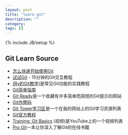 ```yaml
---
layout: post
title: "learn git"
description: ""
category: 
tags: []
---
```

{% include JB/setup %}
## Git Learn Source ##
- [怎么快速开始使用Git](http://sixrevisions.com/web-development/easy-git-tutorial/ "Title")
- [试试Git](http://try.github.io/levels/1/challenges/1) - 15分钟的Git交互教程
- [(Ry的Git教学)](http://rypress.com/tutorials/git/tips-and-tricks.html)是常见Git功能的实践教程
- [Git简单指南](http://rogerdudler.github.io/git-guide/)
- [Git Ready](http://gitready.com/)是一个收藏有许多简单而简短的Git提示的网站
- [Git作弊码](http://www.git-tower.com/blog/git-cheat-sheet/)
- [Git Tower学习区](http://www.git-tower.com/learn/)是一个在我的网站上的Git学习资源列表
- [Git官方教程](http://git-scm.com/docs/gittutorial)
- [Training: Git Basics](http://www.youtube.com/playlist?list=PLg7s6cbtAD165JTRsXh8ofwRw0PqUnkVH) (视频)是YouTube上的一个视频列表
- [Pro Git](http://git-scm.com/book)一本让你深入了解Git的在线书籍
